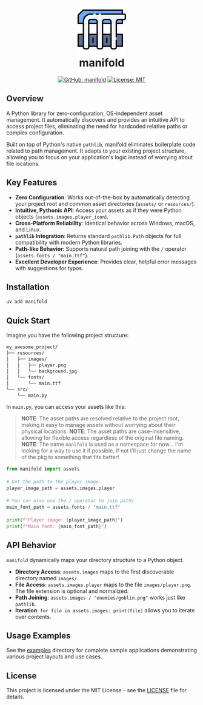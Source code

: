 <h1 align="center">
    <img
        src="https://raw.githubusercontent.com/Yrrrrrf/manifold/main/resources/img/manifold.png"
        alt="Manifold Icon"
        width="128" height="128"
        description="A manifold that represents the concept of asset management."
    />
    <div align="center">manifold</div>
</h1>

<div align="center">

<!-- todo: Update badges when the package is published on PyPI -->
<!-- [![PyPI version](https://img.shields.io/pypi/v/manifold)](https://pypi.org/project/manifold/) -->
[![GitHub: manifold](https://img.shields.io/badge/GitHub-manifold-181717?logo=github)](https://github.com/Yrrrrrf/manifold)
[![License: MIT](https://img.shields.io/badge/License-MIT-yellow.svg)](https://choosealicense.com/licenses/mit/)
<!-- [![Downloads](https://pepy.tech/badge/manifold)](https://pepy.tech/project/manifold) -->

</div>

## Overview

A Python library for zero-configuration, OS-independent asset management. It automatically discovers and provides an intuitive API to access project files, eliminating the need for hardcoded relative paths or complex configuration.

Built on top of Python's native `pathlib`, manifold eliminates boilerplate code related to path management. It adapts to your existing project structure, allowing you to focus on your application's logic instead of worrying about file locations.

## Key Features

- **Zero Configuration**: Works out-of-the-box by automatically detecting your project root and common asset directories (`assets/` or `resources/`).
- **Intuitive, Pythonic API**: Access your assets as if they were Python objects (`assets.images.player_icon`).
- **Cross-Platform Reliability**: Identical behavior across Windows, macOS, and Linux.
- **`pathlib` Integration**: Returns standard `pathlib.Path` objects for full compatibility with modern Python libraries.
- **Path-like Behavior**: Supports natural path joining with the `/` operator (`assets.fonts / "main.ttf"`).
- **Excellent Developer Experience**: Provides clear, helpful error messages with suggestions for typos.

## Installation

```bash
uv add manifold
```

## Quick Start

Imagine you have the following project structure:

```
my_awesome_project/
├── resources/
│   ├── images/
│   │   ├── player.png
│   │   └── background.jpg
│   └── fonts/
│       └── main.ttf
└── src/
    └── main.py
```

In `main.py`, you can access your assets like this:


> **NOTE**: The asset paths are resolved relative to the project root, making it easy to manage assets without worrying about their physical locations.
> **NOTE**: The asset paths are case-insensitive, allowing for flexible access regardless of the original file naming.
> **NOTE**: The name `manifold` is used as a namespace for now... I'm looking for a way to use it if possible, if not I'll just change the name of the pkg to something that fits better!
```python
from manifold import assets

# Get the path to the player image
player_image_path = assets.images.player

# You can also use the / operator to join paths
main_font_path = assets.fonts / "main.ttf"

print(f"Player image: {player_image_path}")
print(f"Main font: {main_font_path}")
```

## API Behavior

`manifold` dynamically maps your directory structure to a Python object.

-   **Directory Access**: `assets.images` maps to the first discoverable directory named `images/`.
-   **File Access**: `assets.images.player` maps to the file `images/player.png`. The file extension is optional and normalized.
-   **Path Joining**: `assets.images / "enemies/goblin.png"` works just like `pathlib`.
-   **Iteration**: `for file in assets.images: print(file)` allows you to iterate over contents.

## Usage Examples

See the [examples](./examples) directory for complete sample applications demonstrating various project layouts and use cases.

## License

This project is licensed under the MIT License - see the [LICENSE](LICENSE) file for details.
